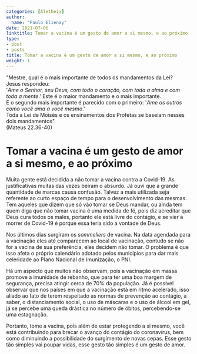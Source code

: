 ```yaml
---
categories: [Aletheia]
author:
  name: "Paulo Elienay"
date: 2021-07-06
linktitle: Tomar a vacina é um gesto de amor a si mesmo, e ao próximo
type:
- post
- posts
title: Tomar a vacina é um gesto de amor a si mesmo, e ao próximo
weight: 1
---
```

"Mestre, qual é o mais importante  de todos os mandamentos da Lei?  
Jesus respondeu:  
'*Ame o Senhor, seu Deus, com todo o coração, com toda a alma e com toda a mente*.' Este é o maior mandamento e o mais importante.  
E o segundo mais importante é parecido com o primeiro: '*Ame os outros como você ama a você mesmo*.'  
Toda a Lei de Moisés e os ensinamentos dos Profetas se baseiam nesses dois mandamentos".  
(Mateus 22.36-40)


# Tomar a vacina é um gesto de amor a si mesmo, e ao próximo


Muita gente está decidida a não tomar a vacina contra a Covid-19. As justificativas muitas das vezes beiram o absurdo. Já ouvi que a grande quantidade de marcas causa confusão. Talvez a mais utilizada seja referente ao curto espaço de tempo para o desenvolvimento das mesmas. Tem aqueles que dizem que só vão tomar se Deus mandar, ou ainda tem quem diga que não tomar vacina é uma medida de fé, pois diz acreditar que Deus cura todos os males, portanto ele está livre do contágio, e se vier a morrer de Covid-19 é porque essa teria sido a vontade de Deus.


Nos últimos dias surgiram os *sommeliers* de vacina. Na data agendada para a vacinação eles até comparecem ao local de vacinação, contudo se não for a vacina de sua preferência, eles decidem não tomar. O problema é que isso afeta o próprio calendário adotado pelos municípios para dar mais celeridade ao Plano Nacional de Imunização, o PNI.


Há um aspecto que muitos não observam, pois a vacinação em massa promove a imunidade de rebanho, que para ter uma boa margem de segurança, precisa atingir cerca de 70% da população. Já é possível observar que nos países em que a vacinação está em ritmo acelerado, isso aliado ao fato de terem respeitado as normas de prevenção ao contágio, a saber, o distanciamento social, o uso de máscaras e o uso de álcool em gel, já se percebe uma queda drástica no número de óbitos, percebendo-se uma estagnação.


Portanto, tome a vacina, pois além de estar protegendo a si mesmo, você está contribuindo para brecar o avanço do contágio do coronavírus, bem como diminuindo a possibilidade do surgimento de novas cepas. Esse gesto tão simples vai poupar vidas, esse gesto tão simples é um gesto de amor.
